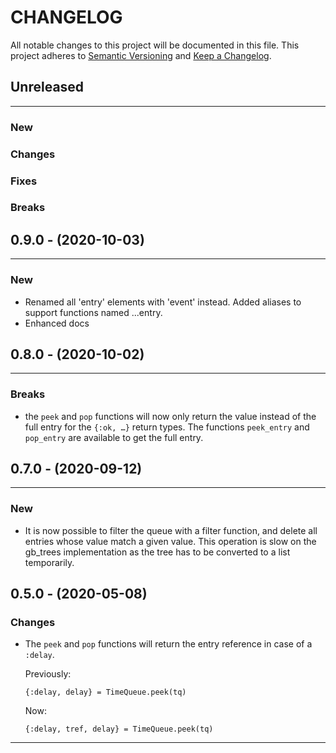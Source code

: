 # CHANGELOG

All notable changes to this project will be documented in this file.
This project adheres to [Semantic Versioning](http://semver.org/) and [Keep a Changelog](http://keepachangelog.com/).



## Unreleased
---

### New

### Changes

### Fixes

### Breaks


## 0.9.0 - (2020-10-03)
---

### New
* Renamed all 'entry' elements with 'event' instead. Added aliases to support functions named ...entry.
* Enhanced docs


## 0.8.0 - (2020-10-02)
---

### Breaks
* the `peek` and `pop` functions will now only return the value instead of the full entry for the `{:ok, …}` return types. The functions `peek_entry` and `pop_entry` are available to get the full entry.


## 0.7.0 - (2020-09-12)
---

### New
* It is now possible to filter the queue with a filter function, and delete all
  entries whose value match a given value. This operation is slow on the
  gb_trees implementation as the tree has to be converted to a list temporarily.


## 0.5.0 - (2020-05-08)

### Changes

* The `peek` and `pop` functions will return the entry reference in case of a
  `:delay`.
  
  Previously:

      {:delay, delay} = TimeQueue.peek(tq)

  Now:

      {:delay, tref, delay} = TimeQueue.peek(tq)
---

